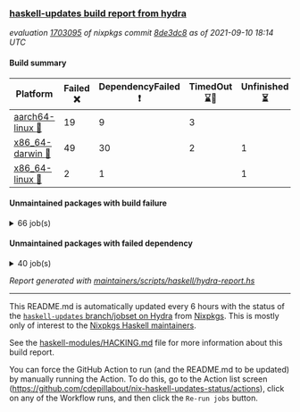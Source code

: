 ### [haskell-updates build report from hydra](https://hydra.nixos.org/jobset/nixpkgs/haskell-updates)
*evaluation [1703095](https://hydra.nixos.org/eval/1703095) of nixpkgs commit [8de3dc8](https://github.com/NixOS/nixpkgs/commits/8de3dc884ccc0c58fc3e52c5de4f3b79b0d9d9c4) as of 2021-09-10 18:14 UTC*
#### Build summary

 | Platform | Failed :x: | DependencyFailed :heavy_exclamation_mark: | TimedOut :hourglass::no_entry_sign: | Unfinished :hourglass_flowing_sand: | Success :heavy_check_mark: | 
 | --- | --- | --- | --- | --- | --- | 
 | [aarch64-linux :iphone:](https://hydra.nixos.org/eval/1703095?filter=.aarch64-linux) | 19 | 9 | 3 |  | 6702 | 
 | [x86_64-darwin :apple:](https://hydra.nixos.org/eval/1703095?filter=.x86_64-darwin) | 49 | 30 | 2 | 1 | 6602 | 
 | [x86_64-linux :penguin:](https://hydra.nixos.org/eval/1703095?filter=.x86_64-linux) | 2 | 1 |  | 1 | 6771 | 
#### Unmaintained packages with build failure
<details><summary>66 job(s) </summary>

- [ ] [[:iphone::heavy_check_mark:]](https://hydra.nixos.org/build/152507340) [[:apple::x:]](https://hydra.nixos.org/build/152492362) [[:penguin::heavy_check_mark:]](https://hydra.nixos.org/build/152507652) [haskellPackages.FractalArt](https://hydra.nixos.org/eval/1703095?filter=haskellPackages.FractalArt) 
- [ ] [[:iphone::x:]](https://hydra.nixos.org/build/152509575) [[:apple::heavy_check_mark:]](https://hydra.nixos.org/build/152508639) [[:penguin::heavy_check_mark:]](https://hydra.nixos.org/build/152494069) [haskellPackages.HsASA](https://hydra.nixos.org/eval/1703095?filter=haskellPackages.HsASA) 
- [ ] [[:iphone::x:]](https://hydra.nixos.org/build/152502435) [[:apple::heavy_check_mark:]](https://hydra.nixos.org/build/152509590) [[:penguin::heavy_check_mark:]](https://hydra.nixos.org/build/152504373) [haskellPackages.OrderedBits](https://hydra.nixos.org/eval/1703095?filter=haskellPackages.OrderedBits) 
- [ ] [[:iphone::x:]](https://hydra.nixos.org/build/152502729) [[:apple::heavy_check_mark:]](https://hydra.nixos.org/build/152508851) [[:penguin::heavy_check_mark:]](https://hydra.nixos.org/build/152507620) [haskellPackages.accelerate-llvm](https://hydra.nixos.org/eval/1703095?filter=haskellPackages.accelerate-llvm) 
- [ ] [[:iphone::x:]](https://hydra.nixos.org/build/152506339) [[:apple::heavy_check_mark:]](https://hydra.nixos.org/build/152493553) [[:penguin::heavy_check_mark:]](https://hydra.nixos.org/build/152500978) [haskellPackages.cdar-mBound](https://hydra.nixos.org/eval/1703095?filter=haskellPackages.cdar-mBound) 
- [ ] [[:iphone::heavy_check_mark:]](https://hydra.nixos.org/build/152500622) [[:apple::x:]](https://hydra.nixos.org/build/152507571) [[:penguin::heavy_check_mark:]](https://hydra.nixos.org/build/152494380) [haskellPackages.chiphunk](https://hydra.nixos.org/eval/1703095?filter=haskellPackages.chiphunk) 
- [ ] [[:iphone::heavy_check_mark:]](https://hydra.nixos.org/build/152492258) [[:apple::x:]](https://hydra.nixos.org/build/152495683) [[:penguin::heavy_check_mark:]](https://hydra.nixos.org/build/152502834) [haskellPackages.di-core](https://hydra.nixos.org/eval/1703095?filter=haskellPackages.di-core) 
- [ ] [[:iphone::heavy_check_mark:]](https://hydra.nixos.org/build/152509168) [[:apple::x:]](https://hydra.nixos.org/build/152494561) [[:penguin::heavy_check_mark:]](https://hydra.nixos.org/build/152509478) [haskellPackages.discount](https://hydra.nixos.org/eval/1703095?filter=haskellPackages.discount) 
- [ ] [[:iphone::heavy_check_mark:]](https://hydra.nixos.org/build/152491784) [[:apple::x:]](https://hydra.nixos.org/build/152503527) [[:penguin::heavy_check_mark:]](https://hydra.nixos.org/build/152505326) [haskellPackages.diskhash](https://hydra.nixos.org/eval/1703095?filter=haskellPackages.diskhash) 
- [ ] [[:iphone::heavy_check_mark:]](https://hydra.nixos.org/build/152511281) [[:apple::x:]](https://hydra.nixos.org/build/152503783) [[:penguin::x:]](https://hydra.nixos.org/build/152492488) [haskellPackages.dormouse-uri](https://hydra.nixos.org/eval/1703095?filter=haskellPackages.dormouse-uri) 
- [ ] [[:iphone::x:]](https://hydra.nixos.org/build/152510217) [[:apple::x:]](https://hydra.nixos.org/build/152511087) [[:penguin::heavy_check_mark:]](https://hydra.nixos.org/build/152492512) [haskellPackages.easytensor](https://hydra.nixos.org/eval/1703095?filter=haskellPackages.easytensor) 
- [ ] [[:iphone::heavy_check_mark:]](https://hydra.nixos.org/build/152507869) [[:apple::x:]](https://hydra.nixos.org/build/152509447) [[:penguin::heavy_check_mark:]](https://hydra.nixos.org/build/152498902) [haskellPackages.epub-tools](https://hydra.nixos.org/eval/1703095?filter=haskellPackages.epub-tools) 
- [ ] [[:iphone::heavy_check_mark:]](https://hydra.nixos.org/build/152492340) [[:apple::x:]](https://hydra.nixos.org/build/152503115) [[:penguin::heavy_check_mark:]](https://hydra.nixos.org/build/152492253) [haskellPackages.exinst](https://hydra.nixos.org/eval/1703095?filter=haskellPackages.exinst) 
- [ ] [[:iphone::heavy_check_mark:]](https://hydra.nixos.org/build/152494058) [[:apple::x:]](https://hydra.nixos.org/build/152499080) [[:penguin::heavy_check_mark:]](https://hydra.nixos.org/build/152509344) [haskellPackages.float128](https://hydra.nixos.org/eval/1703095?filter=haskellPackages.float128) 
- [ ] [[:iphone::x:]](https://hydra.nixos.org/build/152502685) [[:apple::heavy_check_mark:]](https://hydra.nixos.org/build/152499222) [[:penguin::heavy_check_mark:]](https://hydra.nixos.org/build/152499417) [haskellPackages.freetype2](https://hydra.nixos.org/eval/1703095?filter=haskellPackages.freetype2) 
- [ ] [[:iphone::heavy_check_mark:]](https://hydra.nixos.org/build/152499733) [[:apple::x:]](https://hydra.nixos.org/build/152500123) [[:penguin::heavy_check_mark:]](https://hydra.nixos.org/build/152509730) [haskellPackages.gi-gdkx11](https://hydra.nixos.org/eval/1703095?filter=haskellPackages.gi-gdkx11) 
- [ ] [[:iphone::x:]](https://hydra.nixos.org/build/152508115) [[:penguin::heavy_check_mark:]](https://hydra.nixos.org/build/152505073) [haskellPackages.gnome-keyring](https://hydra.nixos.org/eval/1703095?filter=haskellPackages.gnome-keyring) 
- [ ] [[:iphone::heavy_check_mark:]](https://hydra.nixos.org/build/152509449) [[:apple::x:]](https://hydra.nixos.org/build/152491474) [[:penguin::heavy_check_mark:]](https://hydra.nixos.org/build/152496717) [haskellPackages.gtk-traymanager](https://hydra.nixos.org/eval/1703095?filter=haskellPackages.gtk-traymanager) 
- [ ] [[:iphone::heavy_check_mark:]](https://hydra.nixos.org/build/152509437) [[:apple::x:]](https://hydra.nixos.org/build/152505878) [[:penguin::heavy_check_mark:]](https://hydra.nixos.org/build/152498632) [haskellPackages.hamid](https://hydra.nixos.org/eval/1703095?filter=haskellPackages.hamid) 
- [ ] [[:iphone::heavy_check_mark:]](https://hydra.nixos.org/build/152505618) [[:apple::x:]](https://hydra.nixos.org/build/152500441) [[:penguin::heavy_check_mark:]](https://hydra.nixos.org/build/152499062) [haskellPackages.hid](https://hydra.nixos.org/eval/1703095?filter=haskellPackages.hid) 
- [ ] [[:iphone::heavy_check_mark:]](https://hydra.nixos.org/build/152491448) [[:apple::x:]](https://hydra.nixos.org/build/152492993) [[:penguin::heavy_check_mark:]](https://hydra.nixos.org/build/152509316) [haskellPackages.highlight](https://hydra.nixos.org/eval/1703095?filter=haskellPackages.highlight) 
- [ ] [[:iphone::heavy_check_mark:]](https://hydra.nixos.org/build/152498282) [[:apple::x:]](https://hydra.nixos.org/build/152503065) [[:penguin::heavy_check_mark:]](https://hydra.nixos.org/build/152493836) [haskellPackages.hmatrix-morpheus](https://hydra.nixos.org/eval/1703095?filter=haskellPackages.hmatrix-morpheus) 
- [ ] [[:iphone::heavy_check_mark:]](https://hydra.nixos.org/build/152493392) [[:apple::x:]](https://hydra.nixos.org/build/152505935) [[:penguin::heavy_check_mark:]](https://hydra.nixos.org/build/152494472) [haskellPackages.hmidi](https://hydra.nixos.org/eval/1703095?filter=haskellPackages.hmidi) 
- [ ] [[:iphone::x:]](https://hydra.nixos.org/build/152502960) [[:apple::heavy_check_mark:]](https://hydra.nixos.org/build/152496910) [[:penguin::heavy_check_mark:]](https://hydra.nixos.org/build/152509476) [haskellPackages.hq](https://hydra.nixos.org/eval/1703095?filter=haskellPackages.hq) 
- [ ] [[:iphone::heavy_check_mark:]](https://hydra.nixos.org/build/152501615) [[:apple::x:]](https://hydra.nixos.org/build/152500540) [[:penguin::heavy_check_mark:]](https://hydra.nixos.org/build/152493174) [haskellPackages.hs](https://hydra.nixos.org/eval/1703095?filter=haskellPackages.hs) 
- [ ] [[:iphone::heavy_check_mark:]](https://hydra.nixos.org/build/152495733) [[:apple::x:]](https://hydra.nixos.org/build/152510428) [[:penguin::heavy_check_mark:]](https://hydra.nixos.org/build/152496991) [haskellPackages.hsshellscript](https://hydra.nixos.org/eval/1703095?filter=haskellPackages.hsshellscript) 
- [ ] [[:iphone::heavy_check_mark:]](https://hydra.nixos.org/build/152496321) [[:apple::x:]](https://hydra.nixos.org/build/152510340) [[:penguin::heavy_check_mark:]](https://hydra.nixos.org/build/152504853) [haskellPackages.hssourceinfo](https://hydra.nixos.org/eval/1703095?filter=haskellPackages.hssourceinfo) 
- [ ] [[:iphone::heavy_check_mark:]](https://hydra.nixos.org/build/152497738) [[:apple::x:]](https://hydra.nixos.org/build/152507085) [[:penguin::heavy_check_mark:]](https://hydra.nixos.org/build/152495939) [haskellPackages.huckleberry](https://hydra.nixos.org/eval/1703095?filter=haskellPackages.huckleberry) 
- [ ] [[:iphone::heavy_check_mark:]](https://hydra.nixos.org/build/152497943) [[:apple::x:]](https://hydra.nixos.org/build/152510822) [[:penguin::heavy_check_mark:]](https://hydra.nixos.org/build/152500957) [haskellPackages.ipcvar](https://hydra.nixos.org/eval/1703095?filter=haskellPackages.ipcvar) 
- [ ] [[:iphone::heavy_check_mark:]](https://hydra.nixos.org/build/152508595) [[:apple::x:]](https://hydra.nixos.org/build/152495872) [[:penguin::heavy_check_mark:]](https://hydra.nixos.org/build/152495263) [haskellPackages.keep-alive](https://hydra.nixos.org/eval/1703095?filter=haskellPackages.keep-alive) 
- [ ] [[:iphone::x:]](https://hydra.nixos.org/build/152510579) [[:apple::heavy_check_mark:]](https://hydra.nixos.org/build/152494298) [[:penguin::heavy_check_mark:]](https://hydra.nixos.org/build/152497045) [haskellPackages.libBF](https://hydra.nixos.org/eval/1703095?filter=haskellPackages.libBF) 
- [ ] [[:iphone::heavy_check_mark:]](https://hydra.nixos.org/build/152502312) [[:apple::x:]](https://hydra.nixos.org/build/152499117) [[:penguin::heavy_check_mark:]](https://hydra.nixos.org/build/152495742) [haskellPackages.loc](https://hydra.nixos.org/eval/1703095?filter=haskellPackages.loc) 
- [ ] [[:iphone::x:]](https://hydra.nixos.org/build/152492818) [[:apple::heavy_check_mark:]](https://hydra.nixos.org/build/152509719) [[:penguin::heavy_check_mark:]](https://hydra.nixos.org/build/152511494) [haskellPackages.long-double](https://hydra.nixos.org/eval/1703095?filter=haskellPackages.long-double) 
- [ ] [[:iphone::heavy_check_mark:]](https://hydra.nixos.org/build/152498117) [[:apple::x:]](https://hydra.nixos.org/build/152507513) [[:penguin::heavy_check_mark:]](https://hydra.nixos.org/build/152497932) [haskellPackages.mediawiki2latex](https://hydra.nixos.org/eval/1703095?filter=haskellPackages.mediawiki2latex) 
- [ ] [[:iphone::heavy_check_mark:]](https://hydra.nixos.org/build/152497097) [[:apple::x:]](https://hydra.nixos.org/build/152508931) [[:penguin::heavy_check_mark:]](https://hydra.nixos.org/build/152500562) [haskellPackages.mercury-api](https://hydra.nixos.org/eval/1703095?filter=haskellPackages.mercury-api) 
- [ ] [[:iphone::heavy_check_mark:]](https://hydra.nixos.org/build/152502460) [[:apple::x:]](https://hydra.nixos.org/build/152508919) [[:penguin::heavy_check_mark:]](https://hydra.nixos.org/build/152499666) [haskellPackages.nano-cryptr](https://hydra.nixos.org/eval/1703095?filter=haskellPackages.nano-cryptr) 
- [ ] [[:iphone::x:]](https://hydra.nixos.org/build/152502821) [[:apple::heavy_check_mark:]](https://hydra.nixos.org/build/152493209) [[:penguin::heavy_check_mark:]](https://hydra.nixos.org/build/152505517) [haskellPackages.nlopt-haskell](https://hydra.nixos.org/eval/1703095?filter=haskellPackages.nlopt-haskell) 
- [ ] [[:iphone::heavy_check_mark:]](https://hydra.nixos.org/build/152502471) [[:apple::x:]](https://hydra.nixos.org/build/152503280) [[:penguin::heavy_check_mark:]](https://hydra.nixos.org/build/152495713) [haskellPackages.opencv](https://hydra.nixos.org/eval/1703095?filter=haskellPackages.opencv) 
- [ ] [[:iphone::heavy_check_mark:]](https://hydra.nixos.org/build/152511538) [[:apple::x:]](https://hydra.nixos.org/build/152502717) [[:penguin::heavy_check_mark:]](https://hydra.nixos.org/build/152494657) [haskellPackages.persistent-pagination](https://hydra.nixos.org/eval/1703095?filter=haskellPackages.persistent-pagination) 
- [ ] [[:iphone::x:]](https://hydra.nixos.org/build/152491607) [[:apple::heavy_check_mark:]](https://hydra.nixos.org/build/152502926) [[:penguin::heavy_check_mark:]](https://hydra.nixos.org/build/152494423) [haskellPackages.picosat](https://hydra.nixos.org/eval/1703095?filter=haskellPackages.picosat) 
- [ ] [[:iphone::heavy_check_mark:]](https://hydra.nixos.org/build/152503407) [[:apple::x:]](https://hydra.nixos.org/build/152503003) [[:penguin::heavy_check_mark:]](https://hydra.nixos.org/build/152499598) [haskellPackages.ping-wrapper](https://hydra.nixos.org/eval/1703095?filter=haskellPackages.ping-wrapper) 
- [ ] [[:iphone::heavy_check_mark:]](https://hydra.nixos.org/build/152500149) [[:apple::x:]](https://hydra.nixos.org/build/152507350) [[:penguin::heavy_check_mark:]](https://hydra.nixos.org/build/152505410) [haskellPackages.pipes-zlib](https://hydra.nixos.org/eval/1703095?filter=haskellPackages.pipes-zlib) 
- [ ] [[:iphone::x:]](https://hydra.nixos.org/build/152500434) [[:apple::heavy_check_mark:]](https://hydra.nixos.org/build/152496200) [[:penguin::heavy_check_mark:]](https://hydra.nixos.org/build/152497792) [haskellPackages.poker](https://hydra.nixos.org/eval/1703095?filter=haskellPackages.poker) 
- [ ] [[:iphone::heavy_check_mark:]](https://hydra.nixos.org/build/152510250) [[:apple::x:]](https://hydra.nixos.org/build/152502006) [[:penguin::heavy_check_mark:]](https://hydra.nixos.org/build/152501309) [haskellPackages.posix-socket](https://hydra.nixos.org/eval/1703095?filter=haskellPackages.posix-socket) 
- [ ] [[:iphone::heavy_check_mark:]](https://hydra.nixos.org/build/152511205) [[:apple::x:]](https://hydra.nixos.org/build/152506708) [[:penguin::heavy_check_mark:]](https://hydra.nixos.org/build/152510997) [haskellPackages.posix-timer](https://hydra.nixos.org/eval/1703095?filter=haskellPackages.posix-timer) 
- [ ] [[:iphone::heavy_check_mark:]](https://hydra.nixos.org/build/152493116) [[:apple::x:]](https://hydra.nixos.org/build/152507038) [[:penguin::heavy_check_mark:]](https://hydra.nixos.org/build/152493952) [haskellPackages.pthread](https://hydra.nixos.org/eval/1703095?filter=haskellPackages.pthread) 
- [ ] [[:iphone::x:]](https://hydra.nixos.org/build/152503929) [[:apple::heavy_check_mark:]](https://hydra.nixos.org/build/152508321) [[:penguin::heavy_check_mark:]](https://hydra.nixos.org/build/152493225) [haskellPackages.ptr-poker](https://hydra.nixos.org/eval/1703095?filter=haskellPackages.ptr-poker) 
- [ ] [[:iphone::heavy_check_mark:]](https://hydra.nixos.org/build/152510847) [[:apple::x:]](https://hydra.nixos.org/build/152503387) [[:penguin::heavy_check_mark:]](https://hydra.nixos.org/build/152494252) [haskellPackages.sandwich-webdriver](https://hydra.nixos.org/eval/1703095?filter=haskellPackages.sandwich-webdriver) 
- [ ] [[:iphone::heavy_check_mark:]](https://hydra.nixos.org/build/152505368) [[:apple::x:]](https://hydra.nixos.org/build/152508856) [[:penguin::heavy_check_mark:]](https://hydra.nixos.org/build/152495663) [haskellPackages.sdp](https://hydra.nixos.org/eval/1703095?filter=haskellPackages.sdp) 
- [ ] [[:iphone::heavy_check_mark:]](https://hydra.nixos.org/build/152491328) [[:apple::x:]](https://hydra.nixos.org/build/152499898) [[:penguin::heavy_check_mark:]](https://hydra.nixos.org/build/152493868) [haskellPackages.select](https://hydra.nixos.org/eval/1703095?filter=haskellPackages.select) 
- [ ] [[:iphone::x:]](https://hydra.nixos.org/build/152501409) [[:apple::x:]](https://hydra.nixos.org/build/152501555) [[:penguin::x:]](https://hydra.nixos.org/build/152504612) [haskellPackages.servant-benchmark](https://hydra.nixos.org/eval/1703095?filter=haskellPackages.servant-benchmark) 
- [ ] [[:iphone::heavy_check_mark:]](https://hydra.nixos.org/build/152508391) [[:apple::x:]](https://hydra.nixos.org/build/152505856) [[:penguin::heavy_check_mark:]](https://hydra.nixos.org/build/152499076) [haskellPackages.shared-memory](https://hydra.nixos.org/eval/1703095?filter=haskellPackages.shared-memory) 
- [ ] [[:iphone::heavy_check_mark:]](https://hydra.nixos.org/build/152508946) [[:apple::x:]](https://hydra.nixos.org/build/152497347) [[:penguin::heavy_check_mark:]](https://hydra.nixos.org/build/152507875) [haskellPackages.sysinfo](https://hydra.nixos.org/eval/1703095?filter=haskellPackages.sysinfo) 
- [ ] [[:iphone::heavy_check_mark:]](https://hydra.nixos.org/build/152500136) [[:apple::x:]](https://hydra.nixos.org/build/152502603) [[:penguin::heavy_check_mark:]](https://hydra.nixos.org/build/152498644) [haskellPackages.tailfile-hinotify](https://hydra.nixos.org/eval/1703095?filter=haskellPackages.tailfile-hinotify) 
- [ ] [[:iphone::heavy_check_mark:]](https://hydra.nixos.org/build/152500539) [[:apple::x:]](https://hydra.nixos.org/build/152504061) [[:penguin::heavy_check_mark:]](https://hydra.nixos.org/build/152506760) [haskellPackages.thyme](https://hydra.nixos.org/eval/1703095?filter=haskellPackages.thyme) 
- [ ] [[:iphone::x:]](https://hydra.nixos.org/build/152503252) [[:apple::heavy_check_mark:]](https://hydra.nixos.org/build/152502903) [[:penguin::heavy_check_mark:]](https://hydra.nixos.org/build/152502223) [haskellPackages.type-natural](https://hydra.nixos.org/eval/1703095?filter=haskellPackages.type-natural) 
- [ ] [[:iphone::heavy_check_mark:]](https://hydra.nixos.org/build/152505279) [[:apple::x:]](https://hydra.nixos.org/build/152511356) [[:penguin::heavy_check_mark:]](https://hydra.nixos.org/build/152495443) [haskellPackages.tz](https://hydra.nixos.org/eval/1703095?filter=haskellPackages.tz) 
- [ ] [[:iphone::x:]](https://hydra.nixos.org/build/152504919) [[:apple::heavy_check_mark:]](https://hydra.nixos.org/build/152497417) [[:penguin::heavy_check_mark:]](https://hydra.nixos.org/build/152495249) [haskellPackages.unicode-properties](https://hydra.nixos.org/eval/1703095?filter=haskellPackages.unicode-properties) 
- [ ] [[:iphone::x:]](https://hydra.nixos.org/build/152494030) [[:apple::heavy_check_mark:]](https://hydra.nixos.org/build/152500501) [[:penguin::heavy_check_mark:]](https://hydra.nixos.org/build/152500564) [haskellPackages.wiringPi](https://hydra.nixos.org/eval/1703095?filter=haskellPackages.wiringPi) 
- [ ] [[:iphone::heavy_check_mark:]](https://hydra.nixos.org/build/152505793) [[:apple::x:]](https://hydra.nixos.org/build/152508752) [[:penguin::heavy_check_mark:]](https://hydra.nixos.org/build/152500553) [tests.haskell.writers](https://hydra.nixos.org/eval/1703095?filter=tests.haskell.writers) 
- [ ] [[:iphone::x:]](https://hydra.nixos.org/build/152511483) [[:apple::heavy_check_mark:]](https://hydra.nixos.org/build/152504139) [[:penguin::heavy_check_mark:]](https://hydra.nixos.org/build/152497474) [haskellPackages.x86-64bit](https://hydra.nixos.org/eval/1703095?filter=haskellPackages.x86-64bit) 
- [ ] [[:iphone::heavy_check_mark:]](https://hydra.nixos.org/build/152494292) [[:apple::x:]](https://hydra.nixos.org/build/152491427) [[:penguin::heavy_check_mark:]](https://hydra.nixos.org/build/152497933) [haskellPackages.xmonad-utils](https://hydra.nixos.org/eval/1703095?filter=haskellPackages.xmonad-utils) 
- [ ] [[:iphone::heavy_check_mark:]](https://hydra.nixos.org/build/152507362) [[:apple::x:]](https://hydra.nixos.org/build/152501086) [[:penguin::heavy_check_mark:]](https://hydra.nixos.org/build/152496267) [haskellPackages.yoga](https://hydra.nixos.org/eval/1703095?filter=haskellPackages.yoga) 
- [ ] [[:iphone::heavy_check_mark:]](https://hydra.nixos.org/build/152508768) [[:apple::x:]](https://hydra.nixos.org/build/152502036) [[:penguin::heavy_check_mark:]](https://hydra.nixos.org/build/152491324) [haskellPackages.zip](https://hydra.nixos.org/eval/1703095?filter=haskellPackages.zip) 
- [ ] [[:iphone::heavy_check_mark:]](https://hydra.nixos.org/build/152505919) [[:apple::x:]](https://hydra.nixos.org/build/152491853) [[:penguin::heavy_check_mark:]](https://hydra.nixos.org/build/152496332) [haskellPackages.zot](https://hydra.nixos.org/eval/1703095?filter=haskellPackages.zot) 
- [ ] [[:iphone::heavy_check_mark:]](https://hydra.nixos.org/build/152500311) [[:apple::x:]](https://hydra.nixos.org/build/152503647) [[:penguin::heavy_check_mark:]](https://hydra.nixos.org/build/152503070) [haskellPackages.zxcvbn-c](https://hydra.nixos.org/eval/1703095?filter=haskellPackages.zxcvbn-c) 
</details>

#### Unmaintained packages with failed dependency
<details><summary>40 job(s) </summary>

- [ ] [[:iphone::heavy_exclamation_mark:]](https://hydra.nixos.org/build/152500394) [[:apple::heavy_check_mark:]](https://hydra.nixos.org/build/152511009) [[:penguin::heavy_check_mark:]](https://hydra.nixos.org/build/152500631) [haskellPackages.PrimitiveArray](https://hydra.nixos.org/eval/1703095?filter=haskellPackages.PrimitiveArray) 
- [ ] [[:iphone::heavy_check_mark:]](https://hydra.nixos.org/build/152501750) [[:apple::heavy_exclamation_mark:]](https://hydra.nixos.org/build/152492861) [[:penguin::heavy_check_mark:]](https://hydra.nixos.org/build/152495311) [haskellPackages.antiope-es](https://hydra.nixos.org/eval/1703095?filter=haskellPackages.antiope-es) 
- [ ] [[:iphone::heavy_check_mark:]](https://hydra.nixos.org/build/152493386) [[:apple::heavy_exclamation_mark:]](https://hydra.nixos.org/build/152503462) [[:penguin::heavy_check_mark:]](https://hydra.nixos.org/build/152499387) [haskellPackages.di](https://hydra.nixos.org/eval/1703095?filter=haskellPackages.di) 
- [ ] [[:iphone::heavy_check_mark:]](https://hydra.nixos.org/build/152497856) [[:apple::heavy_exclamation_mark:]](https://hydra.nixos.org/build/152496862) [[:penguin::heavy_check_mark:]](https://hydra.nixos.org/build/152497725) [haskellPackages.di-df1](https://hydra.nixos.org/eval/1703095?filter=haskellPackages.di-df1) 
- [ ] [[:iphone::heavy_check_mark:]](https://hydra.nixos.org/build/152496099) [[:apple::heavy_exclamation_mark:]](https://hydra.nixos.org/build/152496974) [[:penguin::heavy_check_mark:]](https://hydra.nixos.org/build/152493467) [haskellPackages.di-handle](https://hydra.nixos.org/eval/1703095?filter=haskellPackages.di-handle) 
- [ ] [[:iphone::heavy_check_mark:]](https://hydra.nixos.org/build/152500400) [[:apple::heavy_exclamation_mark:]](https://hydra.nixos.org/build/152511394) [[:penguin::heavy_check_mark:]](https://hydra.nixos.org/build/152496702) [haskellPackages.di-monad](https://hydra.nixos.org/eval/1703095?filter=haskellPackages.di-monad) 
- [ ] [[:iphone::heavy_check_mark:]](https://hydra.nixos.org/build/152511265) [[:apple::heavy_exclamation_mark:]](https://hydra.nixos.org/build/152504863) [[:penguin::heavy_exclamation_mark:]](https://hydra.nixos.org/build/152504352) [haskellPackages.dormouse-client](https://hydra.nixos.org/eval/1703095?filter=haskellPackages.dormouse-client) 
- [ ] [[:iphone::heavy_exclamation_mark:]](https://hydra.nixos.org/build/152498207) [[:apple::heavy_exclamation_mark:]](https://hydra.nixos.org/build/152493990) [[:penguin::heavy_check_mark:]](https://hydra.nixos.org/build/152509749) [haskellPackages.easytensor-vulkan](https://hydra.nixos.org/eval/1703095?filter=haskellPackages.easytensor-vulkan) 
- [ ] [[:iphone::heavy_check_mark:]](https://hydra.nixos.org/build/152501942) [[:apple::heavy_exclamation_mark:]](https://hydra.nixos.org/build/152497128) [[:penguin::heavy_check_mark:]](https://hydra.nixos.org/build/152510583) [haskellPackages.exinst-aeson](https://hydra.nixos.org/eval/1703095?filter=haskellPackages.exinst-aeson) 
- [ ] [[:iphone::heavy_check_mark:]](https://hydra.nixos.org/build/152501873) [[:apple::heavy_exclamation_mark:]](https://hydra.nixos.org/build/152495699) [[:penguin::heavy_check_mark:]](https://hydra.nixos.org/build/152509135) [haskellPackages.exinst-bytes](https://hydra.nixos.org/eval/1703095?filter=haskellPackages.exinst-bytes) 
- [ ] [[:iphone::heavy_check_mark:]](https://hydra.nixos.org/build/152491769) [[:apple::heavy_exclamation_mark:]](https://hydra.nixos.org/build/152506553) [[:penguin::heavy_check_mark:]](https://hydra.nixos.org/build/152501312) [haskellPackages.exinst-cereal](https://hydra.nixos.org/eval/1703095?filter=haskellPackages.exinst-cereal) 
- [ ] [[:iphone::heavy_check_mark:]](https://hydra.nixos.org/build/152505529) [[:apple::heavy_exclamation_mark:]](https://hydra.nixos.org/build/152491755) [[:penguin::heavy_check_mark:]](https://hydra.nixos.org/build/152510155) [haskellPackages.exinst-serialise](https://hydra.nixos.org/eval/1703095?filter=haskellPackages.exinst-serialise) 
- [ ] [[:iphone::heavy_check_mark:]](https://hydra.nixos.org/build/152493828) [[:apple::heavy_exclamation_mark:]](https://hydra.nixos.org/build/152505154) [[:penguin::heavy_check_mark:]](https://hydra.nixos.org/build/152493229) [haskellPackages.fastparser](https://hydra.nixos.org/eval/1703095?filter=haskellPackages.fastparser) 
- [ ] [[:iphone::heavy_exclamation_mark:]](https://hydra.nixos.org/build/152492121) [[:apple::heavy_check_mark:]](https://hydra.nixos.org/build/152511108) [[:penguin::heavy_check_mark:]](https://hydra.nixos.org/build/152510872) [haskellPackages.hmatrix-nlopt](https://hydra.nixos.org/eval/1703095?filter=haskellPackages.hmatrix-nlopt) 
- [ ] [[:iphone::heavy_exclamation_mark:]](https://hydra.nixos.org/build/152499310) [[:apple::heavy_check_mark:]](https://hydra.nixos.org/build/152499498) [[:penguin::heavy_check_mark:]](https://hydra.nixos.org/build/152506043) [haskellPackages.jsonifier](https://hydra.nixos.org/eval/1703095?filter=haskellPackages.jsonifier) 
- [ ] [[:iphone::heavy_check_mark:]](https://hydra.nixos.org/build/152496139) [[:apple::heavy_exclamation_mark:]](https://hydra.nixos.org/build/152503235) [[:penguin::heavy_check_mark:]](https://hydra.nixos.org/build/152510829) [haskellPackages.keenser](https://hydra.nixos.org/eval/1703095?filter=haskellPackages.keenser) 
- [ ] [[:iphone::heavy_check_mark:]](https://hydra.nixos.org/build/152507371) [[:apple::heavy_exclamation_mark:]](https://hydra.nixos.org/build/152504525) [[:penguin::heavy_check_mark:]](https://hydra.nixos.org/build/152500279) [haskellPackages.moto](https://hydra.nixos.org/eval/1703095?filter=haskellPackages.moto) 
- [ ] [[:iphone::heavy_check_mark:]](https://hydra.nixos.org/build/152500302) [[:apple::heavy_exclamation_mark:]](https://hydra.nixos.org/build/152503674) [[:penguin::heavy_check_mark:]](https://hydra.nixos.org/build/152493920) [haskellPackages.opencv-extra](https://hydra.nixos.org/eval/1703095?filter=haskellPackages.opencv-extra) 
- [ ] [[:iphone::heavy_exclamation_mark:]](https://hydra.nixos.org/build/152494428) [[:apple::heavy_check_mark:]](https://hydra.nixos.org/build/152493925) [[:penguin::heavy_check_mark:]](https://hydra.nixos.org/build/152506582) [haskellPackages.opentelemetry-extra](https://hydra.nixos.org/eval/1703095?filter=haskellPackages.opentelemetry-extra) 
- [ ] [[:iphone::heavy_exclamation_mark:]](https://hydra.nixos.org/build/152502830) [[:apple::heavy_check_mark:]](https://hydra.nixos.org/build/152492358) [[:penguin::heavy_check_mark:]](https://hydra.nixos.org/build/152505292) [haskellPackages.opentelemetry-lightstep](https://hydra.nixos.org/eval/1703095?filter=haskellPackages.opentelemetry-lightstep) 
- [ ] [[:iphone::heavy_check_mark:]](https://hydra.nixos.org/build/152509673) [[:apple::heavy_exclamation_mark:]](https://hydra.nixos.org/build/152505819) [[:penguin::heavy_check_mark:]](https://hydra.nixos.org/build/152509847) [haskellPackages.orgmode-parse](https://hydra.nixos.org/eval/1703095?filter=haskellPackages.orgmode-parse) 
- [ ] [[:iphone::heavy_check_mark:]](https://hydra.nixos.org/build/152510670) [[:apple::heavy_exclamation_mark:]](https://hydra.nixos.org/build/152496773) [[:penguin::heavy_check_mark:]](https://hydra.nixos.org/build/152492778) [haskellPackages.orgstat](https://hydra.nixos.org/eval/1703095?filter=haskellPackages.orgstat) 
- [ ] [[:iphone::heavy_check_mark:]](https://hydra.nixos.org/build/152504785) [[:apple::heavy_exclamation_mark:]](https://hydra.nixos.org/build/152507750) [[:penguin::heavy_check_mark:]](https://hydra.nixos.org/build/152497354) [haskellPackages.postgresql-replicant](https://hydra.nixos.org/eval/1703095?filter=haskellPackages.postgresql-replicant) 
- [ ] [[:iphone::heavy_exclamation_mark:]](https://hydra.nixos.org/build/152498509) [[:apple::heavy_check_mark:]](https://hydra.nixos.org/build/152507663) [[:penguin::heavy_check_mark:]](https://hydra.nixos.org/build/152505050) [haskellPackages.rounded](https://hydra.nixos.org/eval/1703095?filter=haskellPackages.rounded) 
- [ ] [[:iphone::heavy_check_mark:]](https://hydra.nixos.org/build/152501590) [[:apple::heavy_exclamation_mark:]](https://hydra.nixos.org/build/152500115) [[:penguin::heavy_check_mark:]](https://hydra.nixos.org/build/152504392) [haskellPackages.scan-metadata](https://hydra.nixos.org/eval/1703095?filter=haskellPackages.scan-metadata) 
- [ ] [[:iphone::heavy_check_mark:]](https://hydra.nixos.org/build/152502037) [[:apple::heavy_exclamation_mark:]](https://hydra.nixos.org/build/152493372) [[:penguin::heavy_check_mark:]](https://hydra.nixos.org/build/152511192) [haskellPackages.sdp-binary](https://hydra.nixos.org/eval/1703095?filter=haskellPackages.sdp-binary) 
- [ ] [[:iphone::heavy_check_mark:]](https://hydra.nixos.org/build/152511718) [[:apple::heavy_exclamation_mark:]](https://hydra.nixos.org/build/152496021) [[:penguin::heavy_check_mark:]](https://hydra.nixos.org/build/152498904) [haskellPackages.sdp-deepseq](https://hydra.nixos.org/eval/1703095?filter=haskellPackages.sdp-deepseq) 
- [ ] [[:iphone::heavy_check_mark:]](https://hydra.nixos.org/build/152507025) [[:apple::heavy_exclamation_mark:]](https://hydra.nixos.org/build/152497393) [[:penguin::heavy_check_mark:]](https://hydra.nixos.org/build/152502571) [haskellPackages.sdp-hashable](https://hydra.nixos.org/eval/1703095?filter=haskellPackages.sdp-hashable) 
- [ ] [[:iphone::heavy_check_mark:]](https://hydra.nixos.org/build/152498021) [[:apple::heavy_exclamation_mark:]](https://hydra.nixos.org/build/152507423) [[:penguin::heavy_check_mark:]](https://hydra.nixos.org/build/152508678) [haskellPackages.sdp-io](https://hydra.nixos.org/eval/1703095?filter=haskellPackages.sdp-io) 
- [ ] [[:iphone::heavy_check_mark:]](https://hydra.nixos.org/build/152502059) [[:apple::heavy_exclamation_mark:]](https://hydra.nixos.org/build/152492474) [[:penguin::heavy_check_mark:]](https://hydra.nixos.org/build/152506779) [haskellPackages.sdp-quickcheck](https://hydra.nixos.org/eval/1703095?filter=haskellPackages.sdp-quickcheck) 
- [ ] [[:iphone::heavy_check_mark:]](https://hydra.nixos.org/build/152498296) [[:apple::heavy_exclamation_mark:]](https://hydra.nixos.org/build/152501704) [[:penguin::heavy_check_mark:]](https://hydra.nixos.org/build/152495490) [haskellPackages.sdp4bytestring](https://hydra.nixos.org/eval/1703095?filter=haskellPackages.sdp4bytestring) 
- [ ] [[:iphone::heavy_check_mark:]](https://hydra.nixos.org/build/152504376) [[:apple::heavy_exclamation_mark:]](https://hydra.nixos.org/build/152496850) [[:penguin::heavy_check_mark:]](https://hydra.nixos.org/build/152494251) [haskellPackages.sdp4text](https://hydra.nixos.org/eval/1703095?filter=haskellPackages.sdp4text) 
- [ ] [[:iphone::heavy_check_mark:]](https://hydra.nixos.org/build/152509826) [[:apple::heavy_exclamation_mark:]](https://hydra.nixos.org/build/152508329) [[:penguin::heavy_check_mark:]](https://hydra.nixos.org/build/152491918) [haskellPackages.sdp4unordered](https://hydra.nixos.org/eval/1703095?filter=haskellPackages.sdp4unordered) 
- [ ] [[:iphone::heavy_check_mark:]](https://hydra.nixos.org/build/152505172) [[:apple::heavy_exclamation_mark:]](https://hydra.nixos.org/build/152501053) [[:penguin::heavy_check_mark:]](https://hydra.nixos.org/build/152491946) [haskellPackages.sdp4vector](https://hydra.nixos.org/eval/1703095?filter=haskellPackages.sdp4vector) 
- [ ] [[:iphone::heavy_exclamation_mark:]](https://hydra.nixos.org/build/152498316) [[:apple::heavy_check_mark:]](https://hydra.nixos.org/build/152506815) [[:penguin::heavy_check_mark:]](https://hydra.nixos.org/build/152501573) [haskellPackages.sized](https://hydra.nixos.org/eval/1703095?filter=haskellPackages.sized) 
- [ ] [taskell](https://hydra.nixos.org/eval/1703095?filter=taskell) 
  - [[:iphone::heavy_check_mark:]](https://hydra.nixos.org/build/152506722) [[:apple::heavy_exclamation_mark:]](https://hydra.nixos.org/build/152494865) [[:penguin::heavy_check_mark:]](https://hydra.nixos.org/build/152492755) [toplevel](https://hydra.nixos.org/eval/1703095?filter=taskell)
  - [[:iphone::heavy_check_mark:]](https://hydra.nixos.org/build/152506067) [[:apple::heavy_exclamation_mark:]](https://hydra.nixos.org/build/152507643) [[:penguin::heavy_check_mark:]](https://hydra.nixos.org/build/152500061) [haskellPackages](https://hydra.nixos.org/eval/1703095?filter=haskellPackages.taskell)
- [ ] [[:iphone::heavy_exclamation_mark:]](https://hydra.nixos.org/build/152504388) [[:apple::heavy_check_mark:]](https://hydra.nixos.org/build/152496781) [[:penguin::heavy_check_mark:]](https://hydra.nixos.org/build/152496621) [haskellPackages.unicode-names](https://hydra.nixos.org/eval/1703095?filter=haskellPackages.unicode-names) 
- [ ] [[:iphone::heavy_check_mark:]](https://hydra.nixos.org/build/152497010) [[:apple::heavy_exclamation_mark:]](https://hydra.nixos.org/build/152502549) [[:penguin::heavy_check_mark:]](https://hydra.nixos.org/build/152493100) [haskellPackages.xbattbar](https://hydra.nixos.org/eval/1703095?filter=haskellPackages.xbattbar) 
</details>

*Report generated with [maintainers/scripts/haskell/hydra-report.hs](https://github.com/NixOS/nixpkgs/blob/haskell-updates/maintainers/scripts/haskell/hydra-report.sh)*


----------------------------------------------------------------------

This README.md is automatically updated every 6 hours with the status of the
[`haskell-updates` branch/jobset on Hydra](https://hydra.nixos.org/jobset/nixpkgs/haskell-updates)
from [Nixpkgs](https://github.com/NixOS/nixpkgs).  This is mostly only of
interest to the [Nixpkgs Haskell maintainers](https://github.com/orgs/NixOS/teams/haskell).

See the
[haskell-modules/HACKING.md](https://github.com/NixOS/nixpkgs/blob/haskell-updates/pkgs/development/haskell-modules/HACKING.md)
file for more information about this build report.

You can force the GitHub Action to run (and the README.md to be updated) by
manually running the Action.  To do this, go to the Action list screen
(https://github.com/cdepillabout/nix-haskell-updates-status/actions),
click on any of the Workflow runs, and then click the `Re-run jobs` button.
